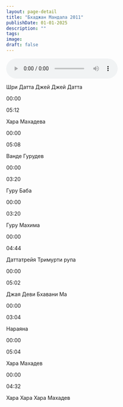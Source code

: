 ```yaml
---
layout: page-detail
title: "Бхаджан Мандала 2011"
publishDate: 01-01-2025
description: ""
tags:
image:
draft: false
---
```


<audio src="/upload/iblock/be0/be091560fb3123c0cfcf18cb6beee4d0.mp3" controls=""></audio>

Шри Датта Джей Джей Датта

00:00 

05:12 

Хара Махадева

00:00 

05:08 

Ванде Гурудев

00:00 

03:20 

Гуру Баба

00:00 

03:20 

Гуру Махима

00:00 

04:44 

Даттатрейя Тримурти рупа

00:00 

05:02 

Джая Деви Бхавани Ма

00:00 

03:04 

Нараяна

00:00 

05:04 

Хара Махадев

00:00 

04:32 

Хара Хара Хара Махадев

  
